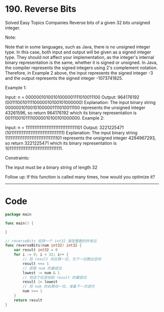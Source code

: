 # 190. Reverse Bits

Solved
Easy
Topics
Companies
Reverse bits of a given 32 bits unsigned integer.

Note:

Note that in some languages, such as Java, there is no unsigned integer type. In this case, both input and output will be given as a signed integer type. They should not affect your implementation, as the integer's internal binary representation is the same, whether it is signed or unsigned.
In Java, the compiler represents the signed integers using 2's complement notation. Therefore, in Example 2 above, the input represents the signed integer -3 and the output represents the signed integer -1073741825.

Example 1:

Input: n = 00000010100101000001111010011100
Output: 964176192 (00111001011110000010100101000000)
Explanation: The input binary string 00000010100101000001111010011100 represents the unsigned integer 43261596, so return 964176192 which its binary representation is 00111001011110000010100101000000.
Example 2:

Input: n = 11111111111111111111111111111101
Output: 3221225471 (10111111111111111111111111111111)
Explanation: The input binary string 11111111111111111111111111111101 represents the unsigned integer 4294967293, so return 3221225471 which its binary representation is 10111111111111111111111111111111.

Constraints:

The input must be a binary string of length 32

Follow up: If this function is called many times, how would you optimize it?

---

# Code

```go
package main

func main() {

}

// reverseBits 反转一个 int32 类型整数的所有位
func reverseBits(num int32) int32 {
	var result int32 = 0
	for i := 0; i < 32; i++ {
		// 将 result 向左移一位，为下一位腾出空间
		result <<= 1
		// 获取 num 的最低位
		lowest := num & 1
		// 将这个位添加到 result 的最低位
		result |= lowest
		// 将 num 向右移动一位，准备下一次迭代
		num >>= 1
	}
	return result
}
```
